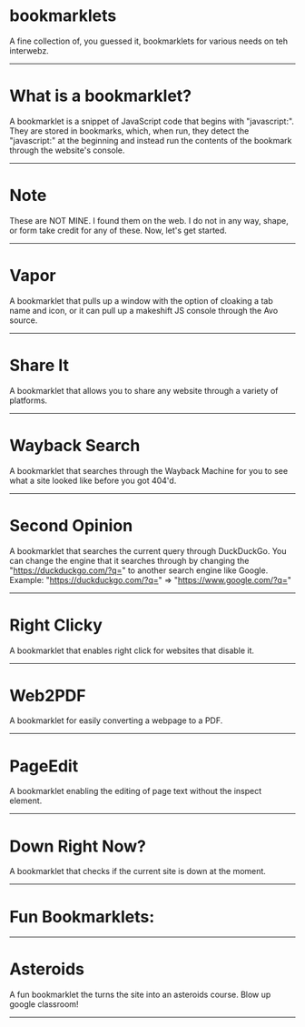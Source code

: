 # bookmarklets
A fine collection of, you guessed it, bookmarklets for various needs on teh interwebz.
***************
# What is a bookmarklet?
A bookmarklet is a snippet of JavaScript code that begins with "javascript:". They are stored in bookmarks, which, when run, they detect the "javascript:" at the beginning and instead run the contents of the bookmark through the website's console.
***************
# Note
These are NOT MINE. I found them on the web. I do not in any way, shape, or form take credit for any of these. Now, let's get started.
***************
# Vapor
A bookmarklet that pulls up a window with the option of cloaking a tab name and icon, or it can pull up a makeshift JS console through the Avo source.
***************
# Share It
A bookmarklet that allows you to share any website through a variety of platforms.
***************
# Wayback Search
A bookmarklet that searches through the Wayback Machine for you to see what a site looked like before you got 404'd.
***************
# Second Opinion
A bookmarklet that searches the current query through DuckDuckGo. You can change the engine that it searches through by changing the "https://duckduckgo.com/?q=" to another search engine like Google. Example: "https://duckduckgo.com/?q=" => "https://www.google.com/?q="
***************
# Right Clicky
A bookmarklet that enables right click for websites that disable it.
***************
# Web2PDF
A bookmarklet for easily converting a webpage to a PDF.
***************
# PageEdit
A bookmarklet enabling the editing of page text without the inspect element.
***************
# Down Right Now?
A bookmarklet that checks if the current site is down at the moment.
***************
# Fun Bookmarklets:
***************
# Asteroids
A fun bookmarklet the turns the site into an asteroids course. Blow up google classroom!
***************
